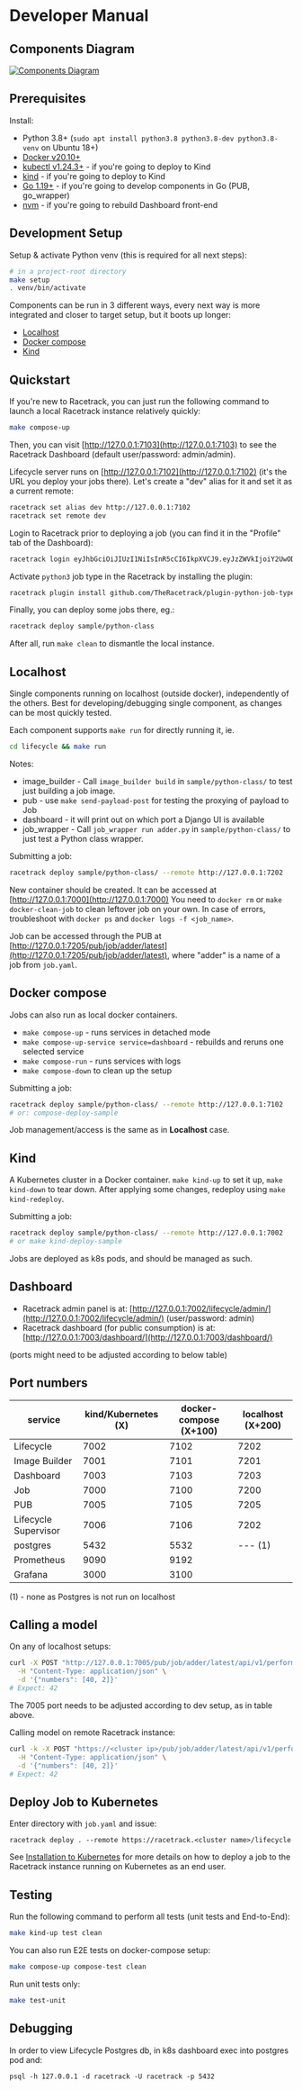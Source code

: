 # Developer Manual

## Components Diagram

[![Components Diagram](../assets/racetrack-components.drawio.png)](../assets/racetrack-components.drawio.png)

## Prerequisites

Install:

- Python 3.8+ (`sudo apt install python3.8 python3.8-dev python3.8-venv` on Ubuntu 18+)
- [Docker v20.10+](https://docs.docker.com/engine/install/ubuntu/)
- [kubectl v1.24.3+](https://kubernetes.io/docs/tasks/tools/#kubectl) - if you're going to deploy to Kind
- [kind](https://kind.sigs.k8s.io/docs/user/quick-start/#installation) - if you're going to deploy to Kind
- [Go 1.19+](https://go.dev/doc/install) - if you're going to develop components in Go (PUB, go_wrapper)
- [nvm](https://github.com/nvm-sh/nvm) - if you're going to rebuild Dashboard front-end

## Development Setup

Setup & activate Python venv (this is required for all next steps):

```bash
# in a project-root directory
make setup
. venv/bin/activate
```

Components can be run in 3 different ways, every next way is more integrated and
closer to target setup, but it boots up longer:

- [Localhost](#localhost)
- [Docker compose](#docker-compose)
- [Kind](#kind)

## Quickstart

If you're new to Racetrack, you can just run the following command to launch a local Racetrack instance relatively quickly:
```bash
make compose-up
```

Then, you can visit [http://127.0.0.1:7103](http://127.0.0.1:7103) to see the Racetrack Dashboard (default user/password: admin/admin).

Lifecycle server runs on [http://127.0.0.1:7102](http://127.0.0.1:7102) (it's the URL you deploy your jobs there).
Let's create a "dev" alias for it and set it as a current remote:
```bash
racetrack set alias dev http://127.0.0.1:7102
racetrack set remote dev
```

Login to Racetrack prior to deploying a job (you can find it in the "Profile" tab of the Dashboard):
```bash
racetrack login eyJhbGciOiJIUzI1NiIsInR5cCI6IkpXVCJ9.eyJzZWVkIjoiY2UwODFiMDUtYTRhMC00MTRhLThmNmEtODRjMDIzMTkxNmE2Iiwic3ViamVjdCI6ImFkbWluIiwic3ViamVjdF90eXBlIjoidXNlciIsInNjb3BlcyI6bnVsbH0.xDUcEmR7USck5RId0nwDo_xtZZBD6pUvB2vL6i39DQI
```

Activate `python3` job type in the Racetrack by installing the plugin:
```bash
racetrack plugin install github.com/TheRacetrack/plugin-python-job-type
```

Finally, you can deploy some jobs there, eg.:
```bash
racetrack deploy sample/python-class
```

After all, run `make clean` to dismantle the local instance.

## Localhost

Single components running on localhost (outside docker), independently of the others.
Best for developing/debugging single component, as changes can be most quickly
tested. 

Each component supports `make run` for directly running it, ie.

```bash
cd lifecycle && make run
```

Notes:

- image_builder - Call `image_builder build` in `sample/python-class/` to
   test just building a job image.
- pub - use `make send-payload-post` for testing the proxying of payload to Job
- dashboard - it will print out on which port a Django UI is available
- job_wrapper - Call `job_wrapper run adder.py` in `sample/python-class/`
  to just test a Python class wrapper.

Submitting a job:

```bash
racetrack deploy sample/python-class/ --remote http://127.0.0.1:7202
```

New container should be created. It can be accessed at [http://127.0.0.1:7000](http://127.0.0.1:7000)
You need to `docker rm` or `make docker-clean-job` to clean leftover job on your own.
In case of errors, troubleshoot with `docker ps` and `docker logs -f <job_name>`.

Job can be accessed through the PUB at [http://127.0.0.1:7205/pub/job/adder/latest](http://127.0.0.1:7205/pub/job/adder/latest),
where "adder" is a name of a job from `job.yaml`.

## Docker compose

Jobs can also run as local docker containers. 

- `make compose-up` - runs services in detached mode
- `make compose-up-service service=dashboard` - rebuilds and reruns one selected service
- `make compose-run` - runs services with logs 
- `make compose-down` to clean up the setup

Submitting a job:

```bash
racetrack deploy sample/python-class/ --remote http://127.0.0.1:7102
# or: compose-deploy-sample
```

Job management/access is the same as in **Localhost** case.

## Kind

A Kubernetes cluster in a Docker container. `make kind-up` to set it up,
`make kind-down` to tear down. After applying some changes, redeploy using `make kind-redeploy`.

Submitting a job:

```bash
racetrack deploy sample/python-class/ --remote http://127.0.0.1:7002
# or make kind-deploy-sample
```

Jobs are deployed as k8s pods, and should be managed as such.

## Dashboard

- Racetrack admin panel is at: [http://127.0.0.1:7002/lifecycle/admin/](http://127.0.0.1:7002/lifecycle/admin/)
  (user/password: admin)
- Racetrack dashboard (for public consumption) is at: [http://127.0.0.1:7003/dashboard/](http://127.0.0.1:7003/dashboard/)
  
(ports might need to be adjusted according to below table)

## Port numbers

| service              | kind/Kubernetes (X) | docker-compose (X+100) | localhost (X+200) |
|----------------------|---------------------|------------------------|-------------------|
| Lifecycle            | 7002                | 7102                   | 7202              |
| Image Builder        | 7001                | 7101                   | 7201              |
| Dashboard            | 7003                | 7103                   | 7203              |
| Job                  | 7000                | 7100                   | 7200              |
| PUB                  | 7005                | 7105                   | 7205              |
| Lifecycle Supervisor | 7006                | 7106                   | 7202              |
| postgres             | 5432                | 5532                   | --- (1)           |
| Prometheus           | 9090                | 9192                   |                   |
| Grafana              | 3000                | 3100                   |                   |

(1) - none as Postgres is not run on localhost

## Calling a model

On any of localhost setups:

```bash
curl -X POST "http://127.0.0.1:7005/pub/job/adder/latest/api/v1/perform" \
  -H "Content-Type: application/json" \
  -d '{"numbers": [40, 2]}'
# Expect: 42
```

The 7005 port needs to be adjusted according to dev setup, as in table above.

Calling model on remote Racetrack instance:

```bash
curl -k -X POST "https://<cluster ip>/pub/job/adder/latest/api/v1/perform" \
  -H "Content-Type: application/json" \
  -d '{"numbers": [40, 2]}'
# Expect: 42
```

## Deploy Job to Kubernetes

Enter directory with `job.yaml` and issue:

```
racetrack deploy . --remote https://racetrack.<cluster name>/lifecycle
```

See [Installation to Kubernetes](../deployment/k8s-installation.md) for more details on how to deploy a job
to the Racetrack instance running on Kubernetes as an end user.

## Testing

Run the following command to perform all tests (unit tests and End-to-End):

```bash
make kind-up test clean
```

You can also run E2E tests on docker-compose setup:

```bash
make compose-up compose-test clean
```

Run unit tests only:

```bash
make test-unit
```

## Debugging

In order to view Lifecycle Postgres db, in k8s dashboard exec into postgres pod and:
```
psql -h 127.0.0.1 -d racetrack -U racetrack -p 5432
```

